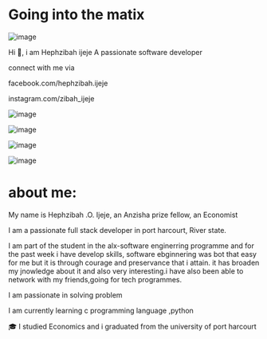 # Going into the matix

![image](https://github.com/hephzibahij/hephzibahij/assets/128981877/ceaf39f6-c2c2-4b1f-9cf9-8cecad3305ed)

Hi 👋, i am Hephzibah ijeje
A passionate software developer

connect with me via

facebook.com/hephzibah.ijeje


instagram.com/zibah_ijeje

![image](https://github.com/hephzibahij/hephzibahij/assets/128981877/e406abb4-ffac-457a-b739-dbcdb260e949)


![image](https://github.com/hephzibahij/hephzibahij/assets/128981877/be0cf65b-9c11-4dfc-a3ec-de1dda1618c5)


![image](https://github.com/hephzibahij/hephzibahij/assets/128981877/9fefd2ba-3ac3-4e2b-b74d-22f17c43ddae)


![image](https://github.com/hephzibahij/hephzibahij/assets/128981877/c32ad64d-76bb-4605-bae0-68d186606cb7)


# about me:

My name is Hephzibah .O. Ijeje, an Anzisha prize fellow, an Economist


I am a passionate full stack developer in port harcourt, River state.


I am part of the student in the alx-software enginerring programme and for the past week i have develop skills, software ebginnering was bot that easy for me but it is through courage and preservance that i attain. it has broaden my jnowledge about it and also very interesting.i have also been able to network with my friends,going for tech programmes.


I am passionate in solving problem

I am currently learning c programming language ,python


🎓 I studied Economics and i graduated from the university of port harcourt

